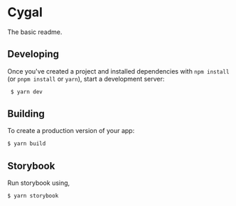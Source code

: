 # Cygal

The basic readme.

## Developing

Once you've created a project and installed dependencies with `npm install` (or `pnpm install` or `yarn`), start a development server:

```bash
 $ yarn dev
```

## Building

To create a production version of your app:

```bash
$ yarn build
```

## Storybook

Run storybook using,

```bash
$ yarn storybook
```
